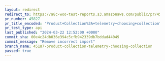 ```yaml
---
layout: redirect
redirect_to: https://a8c-woo-test-reports.s3.amazonaws.com/public/pr/45827/api/index.html
pr_number: 45827
pr_title_encoded: "Product+Collection%3A+telemetry+choosing+collection"
pr_test_type: api
last_published: "2024-03-22 12:52:00 +0000"
commit_sha: 00e4c24db036e394c5cfb942339db7bddad44049
commit_message: "Remove incorrect import"
branch_name: 45187-product-collection-telemetry-choosing-collection
passed: true
---
```

